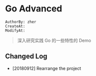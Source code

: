Go Advanced
===========
```
AuthorBy: zher
CreateAt:
ModifyAt:
```

> 深入研究实践 Go 的一些特性的 Demo

## Changed Log

- [20180912] Rearrange the project